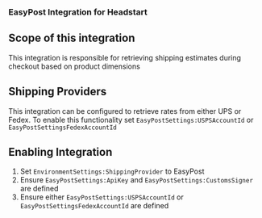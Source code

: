 ### EasyPost Integration for Headstart

## Scope of this integration

This integration is responsible for retrieving shipping estimates during checkout based on product dimensions

## Shipping Providers

This integration can be configured to retrieve rates from either UPS or Fedex. To enable this functionality set `EasyPostSettings:USPSAccountId` or `EasyPostSettingsFedexAccountId`

## Enabling Integration

1. Set `EnvironmentSettings:ShippingProvider` to EasyPost 
2. Ensure `EasyPostSettings:ApiKey` and `EasyPostSettings:CustomsSigner` are defined
3. Ensure either `EasyPostSettings:USPSAccountId` or `EasyPostSettingsFedexAccountId` are defined
